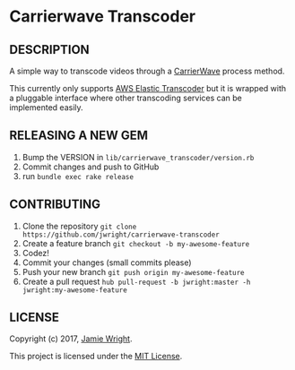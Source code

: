 Carrierwave Transcoder
======================

## DESCRIPTION

A simple way to transcode videos through a [CarrierWave](https://github.com/carrierwaveuploader/carrierwave) process method.

This currently only supports [AWS Elastic Transcoder](https://aws.amazon.com/elastictranscoder) but it is wrapped with a pluggable interface where other transcoding services can be implemented easily.

## RELEASING A NEW GEM

1. Bump the VERSION in `lib/carrierwave_transcoder/version.rb`
1. Commit changes and push to GitHub
1. run `bundle exec rake release`

## CONTRIBUTING

1. Clone the repository `git clone https://github.com/jwright/carrierwave-transcoder`
1. Create a feature branch `git checkout -b my-awesome-feature`
1. Codez!
1. Commit your changes (small commits please)
1. Push your new branch `git push origin my-awesome-feature`
1. Create a pull request `hub pull-request -b jwright:master -h jwright:my-awesome-feature`

## LICENSE

Copyright (c) 2017, [Jamie Wright](http://brilliantfantastic.com).

This project is licensed under the [MIT License](LICENSE.md).
